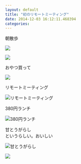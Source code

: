 ```yaml
---
layout: default
title: "初のリモートミーティング"
date: 2014-12-03 16:12:11.468394
categories: 
---
```


朝散歩

![](/assets/images/201407/10507896_922885511061662_1831714734_n.jpg)

![](/assets/images/201407/10514106_743200245739845_2045434844_n.jpg)

おやつ買って

![](/assets/images/201407/10488537_600829053364138_601715992_n.jpg)

リモートミーティング

![リモートミーティング](/assets/images/201407/10513838_1448397775413401_343116499_n.jpg)

380円ランチ

![380円ランチ](/assets/images/201407/10483501_781230965231422_1441788600_n.jpg)

甘とうがらし  
というらしい。おいしい

![甘とうがらし](/assets/images/201407/10499095_845743192103456_378599919_n.jpg)

![](/assets/images/201407/10488627_650096311753350_792589737_n.jpg)


